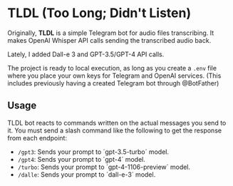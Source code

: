 # TLDL (Too Long; Didn't Listen)

Originally, **TLDL** is a simple Telegram bot for audio files transcribing. It makes OpenAI Whisper API calls sending the transcribed audio back. 

Lately, I added Dall-e 3 and GPT-3.5/GPT-4 API calls.

The project is ready to local execution, as long as you create a ```.env``` file where you place your own keys for Telegram and OpenAI services. (This includes previously having a created Telegram bot through @BotFather)

## Usage

TLDL bot reacts to commands written on the actual messages you send to it. You must send a slash command like the following to get the response from each endpoint:

- ```/gpt3```: Sends your prompt to ´gpt-3.5-turbo´ model.
- ```/gpt4```: Sends your prompt to ´gpt-4´ model.
- ```/turbo```: Sends your prompt to ´gpt-4-1106-preview´ model.
- ```/dalle```: Sends your prompt to ´dall-e-3´ model.
